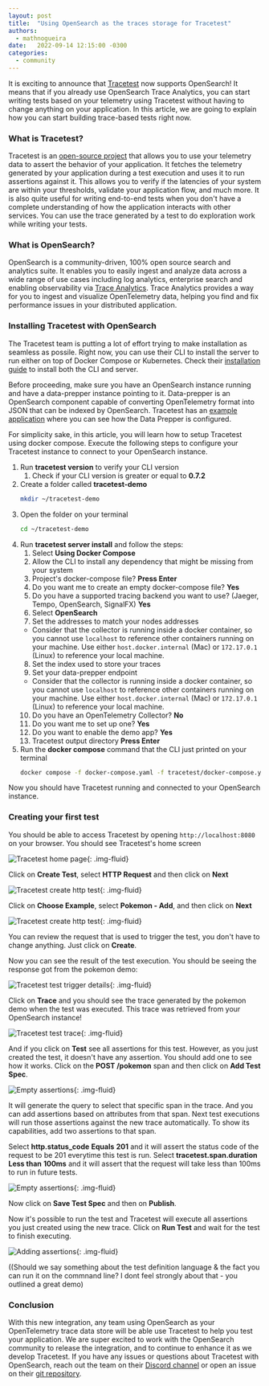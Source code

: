 ```yaml
---
layout: post
title:  "Using OpenSearch as the traces storage for Tracetest"
authors:
  - mathnogueira
date:   2022-09-14 12:15:00 -0300
categories:
  - community
---
```


It is exciting to announce that [Tracetest](https://tracetest.io) now supports OpenSearch! It means that if you already use OpenSearch Trace Analytics, you can start writing tests based on your telemetry using Tracetest without having to change anything on your application. In this article, we are going to explain how you can start building trace-based tests right now.

### What is Tracetest?

Tracetest is an [open-source project](https://github.com/kubeshop/tracetest) that allows you to use your telemetry data to assert the behavior of your application. It fetches the telemetry generated by your application during a test execution and uses it to run assertions against it. This allows you to verify if the latencies of your system are within your thresholds, validate your application flow, and much more. It is also quite useful for writing end-to-end tests when you don't have a complete understanding of how the application interacts with other services. You can use the trace generated by a test to do exploration work while writing your tests.

### What is OpenSearch?

OpenSearch is a community-driven, 100% open source search and analytics suite. It enables you to easily ingest and analyze data across a wide range of use cases including log analytics, enterprise search and enabling observability via [Trace Analytics](https://opensearch.org/docs/2.3/observability-plugin/trace/index/). Trace Analytics provides a way for you to ingest and visualize OpenTelemetry data, helping you find and fix performance issues in your distributed application.

### Installing Tracetest with OpenSearch

The Tracetest team is putting a lot of effort trying to make installation as seamless as possile. Right now, you can use their CLI to install the server to run either on top of Docker Compose or Kubernetes. Check their [installation guide](https://kubeshop.github.io/tracetest/installing/) to install both the CLI and server.

Before proceeding, make sure you have an OpenSearch instance running and have a data-prepper instance pointing to it. Data-prepper is an OpenSearch component capable of converting OpenTelemetry format into JSON that can be indexed by OpenSearch. Tracetest has an [example application](https://github.com/kubeshop/tracetest/tree/main/examples/tracetest-opensearch) where you can see how the Data Prepper is configured.

For simplicity sake, in this article, you will learn how to setup Tracetest using docker compose. Execute the following steps to configure your Tracetest instance to connect to your OpenSearch instance.

1. Run **tracetest version** to verify your CLI version
    1. Check if your CLI version is greater or equal to **0.7.2**
2. Create a folder called **tracetest-demo**
    ```sh
    mkdir ~/tracetest-demo
    ```
3. Open the folder on your terminal
    ```sh
    cd ~/tracetest-demo
    ```
4. Run **tracetest server install** and follow the steps:
    1. Select **Using Docker Compose**
    2. Allow the CLI to install any dependency that might be missing from your system
    3. Project's docker-compose file? **Press Enter**
    4. Do you want me to create an empty docker-compose file? **Yes**
    5. Do you have a supported tracing backend you want to use? (Jaeger, Tempo, OpenSearch, SignalFX) **Yes**
    6. Select **OpenSearch**
    7. Set the addresses to match your nodes addresses
      * Consider that the collector is running inside a docker container, so you cannot use `localhost` to reference other containers running on your machine. Use either `host.docker.internal` (Mac) or `172.17.0.1` (Linux) to reference your local machine.
    8. Set the index used to store your traces
    9. Set your data-prepper endpoint
      * Consider that the collector is running inside a docker container, so you cannot use `localhost` to reference other containers running on your machine. Use either `host.docker.internal` (Mac) or `172.17.0.1` (Linux) to reference your local machine.
    10. Do you have an OpenTelemetry Collector? **No**
    11. Do you want me to set up one? **Yes**
    12. Do you want to enable the demo app? **Yes**
    13. Tracetest output directory **Press Enter**
5. Run the **docker compose** command that the CLI just printed on your terminal
    ```sh
    docker compose -f docker-compose.yaml -f tracetest/docker-compose.yaml up -d
    ```

Now you should have Tracetest running and connected to your OpenSearch instance.

### Creating your first test

You should be able to access Tracetest by opening `http://localhost:8080` on your browser. You should see Tracetest's home screen

![Tracetest home page](/assets/media/tutorials/tracetest/home.png){: .img-fluid}

Click on **Create Test**, select **HTTP Request** and then click on **Next**

![Tracetest create http test](/assets/media/tutorials/tracetest/http_test.png){: .img-fluid}

Click on **Choose Example**, select **Pokemon - Add**, and then click on **Next**

![Tracetest create http test](/assets/media/tutorials/tracetest/create_test_from_example.png){: .img-fluid}

You can review the request that is used to trigger the test, you don't have to change anything. Just click on **Create**.

Now you can see the result of the test execution. You should be seeing the response got from the pokemon demo:

![Tracetest test trigger details](/assets/media/tutorials/tracetest/test_trigger.png){: .img-fluid}

Click on **Trace** and you should see the trace generated by the pokemon demo when the test was executed. This trace was retrieved from your OpenSearch instance!

![Tracetest test trace](/assets/media/tutorials/tracetest/test_trace.png){: .img-fluid}

And if you click on **Test** see all assertions for this test. However, as you just created the test, it doesn't have any assertion. You should add one to see how it works. Click on the **POST /pokemon** span and then click on **Add Test Spec**.

![Empty assertions](/assets/media/tutorials/tracetest/empty_assertions.png){: .img-fluid}

It will generate the query to select that specific span in the trace. And you can add assertions based on attributes from that span. Next test executions will run those assertions against the new trace automatically. To show its capabilities, add two assertions to that span.

Select **http.status_code** **Equals** **201** and it will assert the status code of the request to be 201 everytime this test is run.
Select **tracetest.span.duration** **Less than** **100ms** and it will assert that the request will take less than 100ms to run in future tests.

![Empty assertions](/assets/media/tutorials/tracetest/adding_assertions.png){: .img-fluid}

Now click on **Save Test Spec** and then on **Publish**.

Now it's possible to run the test and Tracetest will execute all assertions you just created using the new trace. Click on **Run Test** and wait for the test to finish executing.

![Adding assertions](/assets/media/tutorials/tracetest/test_rerun.png){: .img-fluid}

((Should we say something about the test definition language & the fact you can run it on the commnand line? I dont feel strongly about that - you outlined a great demo)


### Conclusion

With this new integration, any team using OpenSearch as your OpenTelemetry trace data store will be able use Tracetest to help you test your application. We are super excited to work with the OpenSearch community to release the integration, and to continue to enhance it as we develop Tracetest. If you have any issues or questions about Tracetest with OpenSearch, reach out the team on their [Discord channel](https://discord.gg/5mZm6bMx) or open an issue on their [git repository](https://github.com/kubeshop/tracetest).
